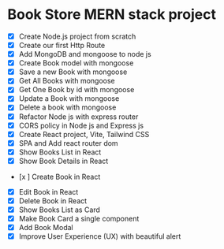 # Book Store MERN stack project

 

- [x]   Create Node.js project from scratch
- [x]   Create our first Http Route
- [x]  Add MongoDB and mongoose to node js
- [x]   Create Book model with mongoose
- [x]   Save a new Book with mongoose
- [x]   Get All Books with mongoose
- [x]  Get One Book by id with mongoose
- [x]   Update a Book with mongoose
- [x]   Delete a book with mongoose
- [x]  Refactor Node js with express router
- [x]  CORS policy in Node js and Express js
- [x]  Create React project, Vite, Tailwind CSS
- [x]   SPA and Add react router dom
- [x]   Show Books List in React
- [x]  Show Book Details in React
- [x ] Create Book in React
- [x]  Edit Book in React
- [x]  Delete Book in React
- [x]  Show Books List as Card
- [x]   Make Book Card a single component
- [x]   Add Book Modal
- [x]   Improve User Experience (UX) with beautiful alert